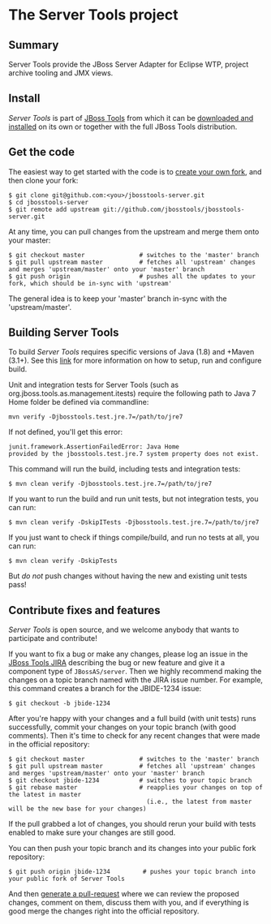 # The Server Tools project

## Summary

Server Tools provide the JBoss Server Adapter for Eclipse WTP, project archive tooling and JMX views.

## Install

_Server Tools_ is part of [JBoss Tools](http://jboss.org/tools) from
which it can be [downloaded and installed](http://jboss.org/tools/download)
on its own or together with the full JBoss Tools distribution.

## Get the code

The easiest way to get started with the code is to [create your own fork](http://help.github.com/forking/), 
and then clone your fork:

    $ git clone git@github.com:<you>/jbosstools-server.git
    $ cd jbosstools-server
    $ git remote add upstream git://github.com/jbosstools/jbosstools-server.git
	
At any time, you can pull changes from the upstream and merge them onto your master:

    $ git checkout master               # switches to the 'master' branch
    $ git pull upstream master          # fetches all 'upstream' changes and merges 'upstream/master' onto your 'master' branch
    $ git push origin                   # pushes all the updates to your fork, which should be in-sync with 'upstream'

The general idea is to keep your 'master' branch in-sync with the
'upstream/master'.

## Building Server Tools

To build _Server Tools_ requires specific versions of Java (1.8) and
+Maven (3.1+). See this [link](https://github.com/jbosstools/jbosstools-devdoc/blob/master/building/build_from_commandline.adoc) for more information on how to setup, run and configure build.

Unit and integration tests for Server Tools (such as org.jboss.tools.as.management.itests) require the following path to Java 7 Home folder be defined via commandline:

	mvn verify -Djbosstools.test.jre.7=/path/to/jre7

If not defined, you'll get this error:

	junit.framework.AssertionFailedError: Java Home 
	provided by the jbosstools.test.jre.7 system property does not exist.

This command will run the build, including tests and integration tests:

    $ mvn clean verify -Djbosstools.test.jre.7=/path/to/jre7

If you want to run the build and run unit tests, but not integration tests, you can run:

    $ mvn clean verify -DskipITests -Djbosstools.test.jre.7=/path/to/jre7

If you just want to check if things compile/build, and run no tests at all, you can run:

	$ mvn clean verify -DskipTests

But *do not* push changes without having the new and existing unit tests pass!
 
## Contribute fixes and features

_Server Tools_ is open source, and we welcome anybody that wants to
participate and contribute!

If you want to fix a bug or make any changes, please log an issue in
the [JBoss Tools JIRA](https://issues.jboss.org/browse/JBIDE)
describing the bug or new feature and give it a component type of
`JBossAS/server`. Then we highly recommend making the changes on a
topic branch named with the JIRA issue number. For example, this
command creates a branch for the JBIDE-1234 issue:

	$ git checkout -b jbide-1234

After you're happy with your changes and a full build (with unit
tests) runs successfully, commit your changes on your topic branch
(with good comments). Then it's time to check for any recent changes
that were made in the official repository:

	$ git checkout master               # switches to the 'master' branch
	$ git pull upstream master          # fetches all 'upstream' changes and merges 'upstream/master' onto your 'master' branch
	$ git checkout jbide-1234           # switches to your topic branch
	$ git rebase master                 # reapplies your changes on top of the latest in master
	                                      (i.e., the latest from master will be the new base for your changes)

If the pull grabbed a lot of changes, you should rerun your build with
tests enabled to make sure your changes are still good.

You can then push your topic branch and its changes into your public fork repository:

	$ git push origin jbide-1234         # pushes your topic branch into your public fork of Server Tools

And then [generate a pull-request](http://help.github.com/pull-requests/) where we can
review the proposed changes, comment on them, discuss them with you,
and if everything is good merge the changes right into the official
repository.
